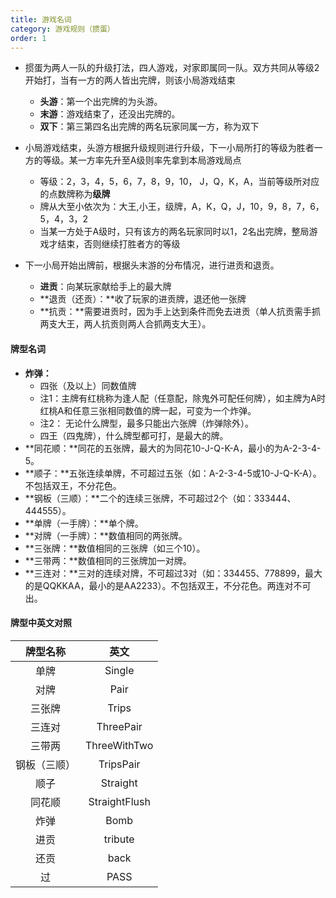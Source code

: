 ```yaml
---
title: 游戏名词
category: 游戏规则（掼蛋）
order: 1
---
```


+ 掼蛋为两人一队的升级打法，四人游戏，对家即属同一队。双方共同从等级2开始打，当有一方的两人皆出完牌，则该小局游戏结束
  + **头游**：第一个出完牌的为头游。
  + **末游**：游戏结束了，还没出完牌的。
  + **双下**：第三第四名出完牌的两名玩家同属一方，称为双下

+ 小局游戏结束，头游方根据升级规则进行升级，下一小局所打的等级为胜者一方的等级。某一方率先升至A级则率先拿到本局游戏局点
  + 等级：2，3，4，5，6，7，8，9，10， J，Q，K，A，当前等级所对应的点数牌称为**级牌**
  + 牌从大至小依次为：大王,小王，级牌，A，K，Q，J，10，9，8，7，6，5，4，3，2 
  + 当某一方处于A级时，只有该方的两名玩家同时以1，2名出完牌，整局游戏才结束，否则继续打胜者方的等级

+ 下一小局开始出牌前，根据头末游的分布情况，进行进贡和退贡。

  + **进贡**：向某玩家献给手上的最大牌
  + **退贡（还贡）：**收了玩家的进贡牌，退还他一张牌
  + **抗贡：**需要进贡时，因为手上达到条件而免去进贡（单人抗贡需手抓两支大王，两人抗贡则两人合抓两支大王）。

  

#### 牌型名词

+ **炸弹：**
  + 四张（及以上）同数值牌
  + 注1：主牌有红桃称为逢人配（任意配，除鬼外可配任何牌），如主牌为A时红桃A和任意三张相同数值的牌一起，可变为一个炸弹。
  + 注2： 无论什么牌型，最多只能出六张牌（炸弹除外）。
  + 四王（四鬼牌），什么牌型都可打，是最大的牌。
+ **同花顺：**同花的五张牌，最大的为同花10-J-Q-K-A，最小的为A-2-3-4-5。
+ **顺子：**五张连续单牌，不可超过五张（如：A-2-3-4-5或10-J-Q-K-A）。不包括双王，不分花色。
+ **钢板（三顺）：**二个的连续三张牌，不可超过2个（如：333444、444555）。
+ **单牌（一手牌）：**单个牌。
+ **对牌（一手牌）：**数值相同的两张牌。
+ **三张牌：**数值相同的三张牌（如三个10）。
+ **三带两：**数值相同的三张牌加一对牌。
+ **三连对：**三对的连续对牌，不可超过3对（如：334455、778899，最大的是QQKKAA，最小的是AA2233）。不包括双王，不分花色。两连对不可出。

  

#### 牌型中英文对照

|   牌型名称   |     英文      |
| :----------: | :-----------: |
|     单牌     |    Single     |
|     对牌     |     Pair      |
|    三张牌    |     Trips     |
|    三连对    |   ThreePair   |
|    三带两    | ThreeWithTwo  |
| 钢板（三顺） |   TripsPair   |
|     顺子     |   Straight    |
|    同花顺    | StraightFlush |
|     炸弹     |     Bomb      |
|     进贡     |    tribute    |
|     还贡     |     back      |
|      过      |     PASS      |


